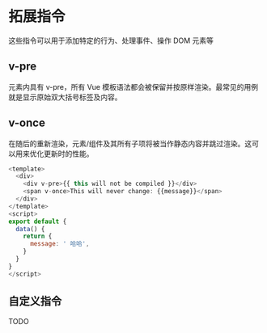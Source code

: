 # 拓展指令

这些指令可以用于添加特定的行为、处理事件、操作 DOM 元素等

## v-pre

元素内具有 v-pre，所有 Vue 模板语法都会被保留并按原样渲染。最常见的用例就是显示原始双大括号标签及内容。

## v-once

在随后的重新渲染，元素/组件及其所有子项将被当作静态内容并跳过渲染。这可以用来优化更新时的性能。

```js
<template>
  <div>
    <div v-pre>{{ this will not be compiled }}</div>
    <span v-once>This will never change: {{message}}</span>
  </div>
</template>
<script>
export default {
  data() {
    return {
      message: ' 哈哈',
    }
  }
}
</script>

```

## 自定义指令

TODO

